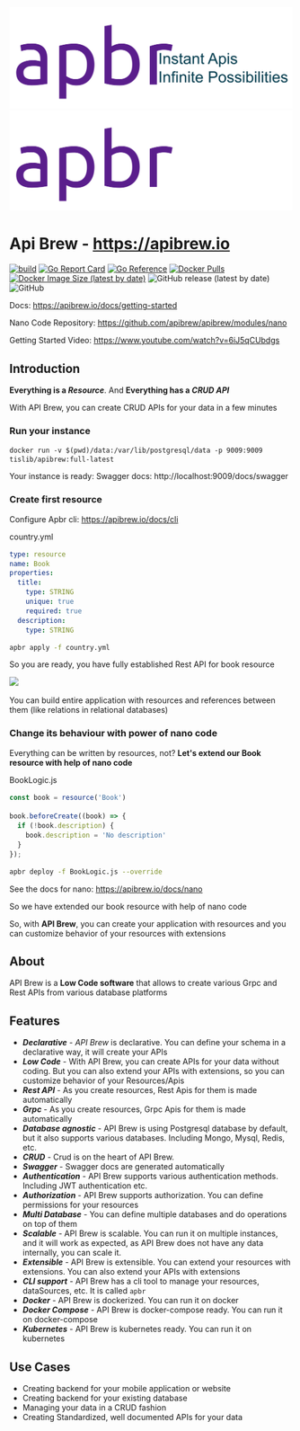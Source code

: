 <p align="center">
<img src="https://raw.githubusercontent.com/apibrew/apibrew/master/static/ApiBrew%20Logo.svg#gh-light-mode-only">
<img src="https://raw.githubusercontent.com/apibrew/apibrew/master/static/ApiBrew%20Logo-dark.svg#gh-dark-mode-only">
</p>

# Api Brew    -    https://apibrew.io
[![build](https://github.com/apibrew/apibrew/actions/workflows/build.yml/badge.svg?branch=master)](https://github.com/apibrew/apibrew/actions/workflows/build.yml)
[![Go Report Card](https://goreportcard.com/badge/github.com/apibrew/apibrew)](https://goreportcard.com/report/github.com/apibrew/apibrew)
[![Go Reference](https://pkg.go.dev/badge/github.com/apibrew/apibrew.svg)](https://pkg.go.dev/github.com/apibrew/apibrew)
[![Docker Pulls](https://img.shields.io/docker/pulls/tislib/apibrew)](https://hub.docker.com/r/tislib/apibrew)
[![Docker Image Size (latest by date)](https://img.shields.io/docker/image-size/tislib/apibrew)](https://hub.docker.com/r/tislib/apibrew)
![GitHub release (latest by date)](https://img.shields.io/github/v/release/apibrew/apibrew)
![GitHub](https://img.shields.io/github/license/apibrew/apibrew)

Docs: https://apibrew.io/docs/getting-started

Nano Code Repository: https://github.com/apibrew/apibrew/modules/nano

Getting Started Video: https://www.youtube.com/watch?v=6iJ5qCUbdgs


## Introduction

**Everything is a *Resource***. And **Everything has a *CRUD API***

With API Brew, you can create CRUD APIs for your data in a few minutes

### Run your instance

```shell
docker run -v $(pwd)/data:/var/lib/postgresql/data -p 9009:9009 tislib/apibrew:full-latest
```

Your instance is ready: Swagger docs: http://localhost:9009/docs/swagger

### Create first resource

Configure Apbr cli: https://apibrew.io/docs/cli

country.yml
```yaml
type: resource
name: Book
properties:
  title:
    type: STRING
    unique: true
    required: true
  description:
    type: STRING
```

```bash
apbr apply -f country.yml
```
So you are ready, you have fully established Rest API for book resource

<img src="https://apibrew.io/files/book-swagger.png" width="300"/>

You can build entire application with resources and references between them (like relations in relational databases)

### Change its behaviour with power of nano code

Everything can be written by resources, not?
**Let's extend our Book resource with help of nano code**

BookLogic.js
```javascript
const book = resource('Book')

book.beforeCreate((book) => {
  if (!book.description) {
    book.description = 'No description'
  }
});
```
```bash
apbr deploy -f BookLogic.js --override
```

See the docs for nano: https://apibrew.io/docs/nano

So we have extended our book resource with help of nano code

So, with **API Brew**, you can create your application with resources and you can customize behavior of your resources with extensions

## About
API Brew is a **Low Code software** that allows to create various Grpc and Rest APIs from various database platforms

## Features

* ***Declarative*** - *API Brew* is declarative. You can define your schema in a declarative way, it will create your APIs
* ***Low Code*** - With API Brew, you can create APIs for your data without coding. But you can also extend your APIs with
  extensions, so you can customize behavior of your Resources/Apis
* ***Rest API*** - As you create resources, Rest Apis for them is made automatically
* ***Grpc*** - As you create resources, Grpc Apis for them is made automatically
* ***Database agnostic*** - API Brew is using Postgresql database by default, but it also supports various databases. Including Mongo, Mysql, Redis, etc.
* ***CRUD*** - Crud is on the heart of API Brew.
* ***Swagger*** - Swagger docs are generated automatically
* ***Authentication*** - API Brew supports various authentication methods. Including JWT authentication etc.
* ***Authorization*** - API Brew supports authorization. You can define permissions for your resources
* ***Multi Database*** - You can define multiple databases and do operations on top of them
* ***Scalable*** - API Brew is scalable. You can run it on multiple instances, and it will work as expected, as API Brew does not have any data internally, you can scale it.
* ***Extensible*** - API Brew is extensible. You can extend your resources with extensions. You can also extend your APIs with extensions
* ***CLI support*** - API Brew has a cli tool to manage your resources, dataSources, etc. It is called `apbr`
* ***Docker*** - API Brew is dockerized. You can run it on docker
* ***Docker Compose*** - API Brew is docker-compose ready. You can run it on docker-compose
* ***Kubernetes*** - API Brew is kubernetes ready. You can run it on kubernetes

## Use Cases

* Creating backend for your mobile application or website
* Creating backend for your existing database
* Managing your data in a CRUD fashion
* Creating Standardized, well documented APIs for your data
